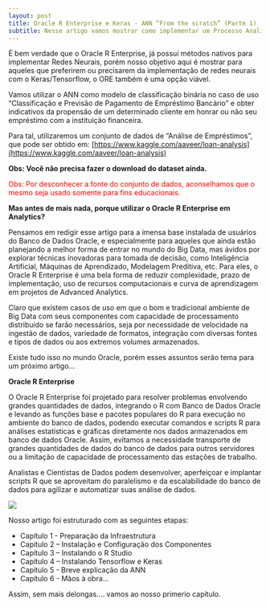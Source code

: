 ```yaml
---
layout: post
title: Oracle R Enterprise e Keras - ANN “From the scratch” (Parte 1)
subtitle: Nesse artigo vamos mostrar como implementar um Processo Analítico de Aprendizagem de Máquina chamado Artificial Neural Network (ANN) ou para quem preferir em português, Redes Neurais Artificiais (RNA), utilizando o Oracle R Enterprise (ORE) e a biblioteca Keras.
---
```


É bem verdade que o Oracle R Enterprise, já possui métodos nativos para implementar Redes Neurais, porém nosso objetivo aqui é mostrar para aqueles que preferirem ou precisarem da implementação de redes neurais com o Keras/Tensorflow, o ORE também é uma opção viável.

Vamos utilizar o ANN como modelo de classificação binária no caso de uso “Classificação e Previsão de Pagamento de Empréstimo Bancário” e obter indicativos da propensão de um determinado cliente em honrar ou não seu empréstimo com a instituição financeira.

Para tal, utilizaremos um conjunto de dados de “Análise de Empréstimos”, que pode ser obtido em: [https://www.kaggle.com/aaveer/loan-analysis](https://www.kaggle.com/aaveer/loan-analysis)

**Obs: Você não precisa fazer o download do dataset ainda.**

<span style="color:red">Obs: Por desconhecer a fonte do conjunto de dados, aconselhamos que o mesmo seja usado somente para fins educacionais.</span>

**Mas antes de mais nada, porque utilizar o Oracle R Enterprise em Analytics?**

Pensamos em redigir esse artigo para a imensa base instalada de usuários do Banco de Dados Oracle, e especialmente para aqueles que ainda estão planejando a melhor forma de entrar no mundo do Big Data, mas ávidos por explorar técnicas inovadoras para tomada de decisão, como Inteligência Artificial, Máquinas de Aprendizado, Modelagem Preditiva, etc. Para eles, o Oracle R Enterprise é uma bela forma de reduzir complexidade, prazo de implementação, uso de recursos computacionais e curva de aprendizagem em projetos de Advanced Analytics.

Claro que existem casos de uso em que o bom e tradicional ambiente de Big Data com seus componentes com capacidade de processamento distribuído se farão necessários, seja por necessidade de velocidade na ingestão de dados, variedade de formatos, integração com diversas fontes e tipos de dados ou aos extremos volumes armazenados.  

Existe tudo isso no mundo Oracle, porém esses assuntos serão tema para um próximo artigo...

**Oracle R Enterprise**

O Oracle R Enterprise foi projetado para resolver problemas envolvendo grandes quantidades de dados, integrando o R com Banco de Dados Oracle e levando as funções base e pacotes populares do R para execução no ambiente do banco de dados, podendo executar comandos e scripts R para análises estatísticas e gráficas diretamente nos dados armazenados em banco de dados Oracle. 
Assim, evitamos a necessidade transporte de grandes quantidades de dados do banco de dados para outros servidores ou a limitação de capacidade de processamento das estações de trabalho. 

Analistas e Cientistas de Dados podem desenvolver, aperfeiçoar e implantar scripts R que se aproveitam do paralelismo e da escalabilidade do banco de dados para agilizar e automatizar suas análise de dados.

![](https://wilson-camargo-jr.github.io/img/OracleR-700.jpg)

Nosso artigo foi estruturado com as seguintes etapas:

* Capítulo 1 - Preparação da Infraestrutura
* Capítulo 2 – Instalação e Configuração dos Componentes
* Capítulo 3 – Instalando o R Studio
* Capítulo 4 – Instalando Tensorflow e Keras
* Capítulo 5 - Breve explicação da ANN
* Capítulo 6 - Mãos à obra...

Assim, sem mais delongas.... vamos ao nosso primerio capítulo.
